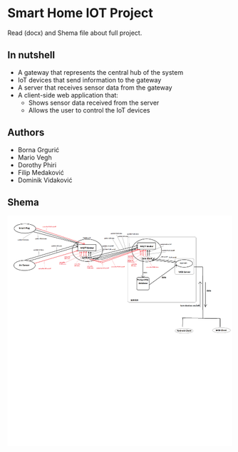 # Smart Home IOT Project

Read (docx) and Shema file about full project.


## In nutshell
*	A gateway that represents the central hub of the system
*	IoT devices that send information to the gateway
*	A server that receives sensor data from the gateway
*	A client-side web application that:
    *	Shows sensor data received from the server 
    *	Allows the user to control the IoT devices


## Authors

* Borna Grgurić
* Mario Vegh
* Dorothy Phiri
* Filip Medaković
* Dominik Vidaković

## Shema

![alt text](https://raw.githubusercontent.com/MarioCroSite/IOT-SmartHome/master/Shema.png)

